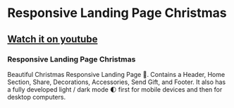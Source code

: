 # Responsive Landing Page Christmas
## [Watch it on youtube](https://youtu.be/RTIueV7zERY)
### Responsive Landing Page Christmas
Beautiful Christmas Responsive Landing Page 🎄. Contains a Header, Home Section, Share, Decorations, Accessories, Send Gift, and Footer. It also has a fully developed light / dark mode 🌓 first for mobile devices and then for desktop computers.
